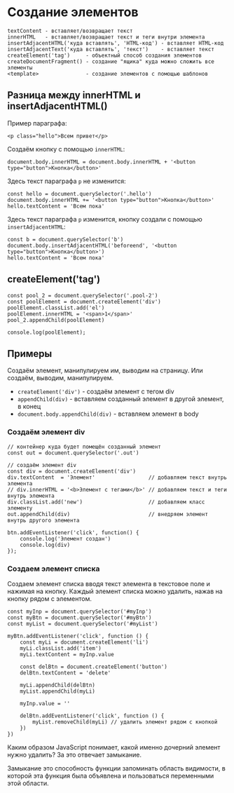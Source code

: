 # Создание элементов

    textContent - вставляет/возвращает текст
    innerHTML   - вставляет/возвращает текст и теги внутри элемента
    insertAdjacentHTML('куда вставлять', 'HTML-код') - вставляет HTML-код
    insertAdjacentText('куда вставлять', 'текст')    - вставляет текст
    createElement('tag')     - объектный способ создания элементов
    createDocumentFragment() - создание "ящика" куда можно сложить все элементы
    <template>               - создание элементов с помощью шаблонов

## Разница между innerHTML и insertAdjacentHTML()
Пример параграфа:

    <p class="hello">Всем привет</p>

Создаём кнопку с помощью `innerHTML`:

    document.body.innerHTML = document.body.innerHTML + '<button type="button">Кнопка</button>'

Здесь текст параграфа `p` не изменится:

    const hello = document.querySelector('.hello')
    document.body.innerHTML += '<button type="button">Кнопка</button>'
    hello.textContent = 'Всем пока'

Здесь текст параграфа `p` изменится, кнопку создали с помощью `insertAdjacentHTML`:

    const b = document.querySelector('b')
    document.body.insertAdjacentHTML('beforeend', '<button type="button">Кнопка</button>')
    hello.textContent = 'Всем пока'

## createElement('tag')

    const pool_2 = document.querySelector('.pool-2')
    const poolElement = document.createElement('div')
    poolElement.classList.add('el')
    poolElement.innerHTML = '<span>1</span>'
    pool_2.appendChild(poolElement)

    console.log(poolElement);

## Примеры

Создаём элемент, манипулируем им, выводим на страницу. Или создаём, выводим, манипулируем.

- `createElement('div')`           - создаём элемент с тегом div
- `appendChild(div)`               - вставляем созданный элемент в другой элемент, в конец
- `document.body.appendChild(div)` - вставляем элемент в body

### Создаём элемент div

    // контейнер куда будет помещён созданный элемент
    const out = document.querySelector('.out')

    // создаём элемент div
    const div = document.createElement('div')
    div.textContent  = 'Элемент'                 // добавляем текст внутрь элемента
    // div.innerHTML = '<b>Элемент с тегами</b>' // добавляем текст и теги внутрь элемента
    div.classList.add('new')                     // добавляем класс элементу
    out.appendChild(div)                         // внедряем элемент внутрь другого элемента

    btn.addEventListener('click', function() {
        console.log('Элемент создан')
        console.log(div)
    });

### Создаем элемент списка
Создаем элемент списка вводя текст элемента в текстовое поле и нажимая на кнопку. Каждый элемент списка можно удалить, нажав на кнопку рядом с элементом.

    const myInp = document.querySelector('#myInp')
    const myBtn = document.querySelector('#myBtn')
    const myList = document.querySelector('#myList')

    myBtn.addEventListener('click', function () {
        const myLi = document.createElement('li')
        myLi.classList.add('item') 
        myLi.textContent = myInp.value

        const delBtn = document.createElement('button')
        delBtn.textContent = 'delete'

        myLi.appendChild(delBtn)
        myList.appendChild(myLi)

        myInp.value = ''

        delBtn.addEventListener('click', function () {
            myList.removeChild(myLi) // удалить элемент рядом с кнопкой
        })
    })

Каким образом JavaScript понимает, какой именно дочерний элемент нужно удалить? За это отвечает замыкание.

Замыкание это способность функции запоминать область видимости, в которой эта функция была объявлена и пользоваться переменными этой области.
